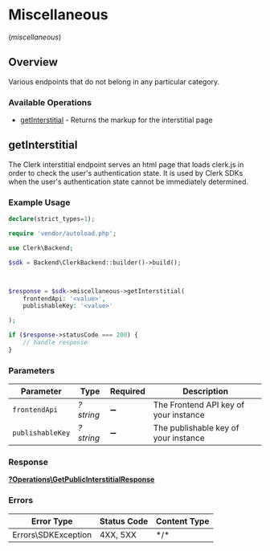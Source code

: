 # Miscellaneous
(*miscellaneous*)

## Overview

Various endpoints that do not belong in any particular category.

### Available Operations

* [getInterstitial](#getinterstitial) - Returns the markup for the interstitial page

## getInterstitial

The Clerk interstitial endpoint serves an html page that loads clerk.js in order to check the user's authentication state.
It is used by Clerk SDKs when the user's authentication state cannot be immediately determined.

### Example Usage

```php
declare(strict_types=1);

require 'vendor/autoload.php';

use Clerk\Backend;

$sdk = Backend\ClerkBackend::builder()->build();



$response = $sdk->miscellaneous->getInterstitial(
    frontendApi: '<value>',
    publishableKey: '<value>'

);

if ($response->statusCode === 200) {
    // handle response
}
```

### Parameters

| Parameter                             | Type                                  | Required                              | Description                           |
| ------------------------------------- | ------------------------------------- | ------------------------------------- | ------------------------------------- |
| `frontendApi`                         | *?string*                             | :heavy_minus_sign:                    | The Frontend API key of your instance |
| `publishableKey`                      | *?string*                             | :heavy_minus_sign:                    | The publishable key of your instance  |

### Response

**[?Operations\GetPublicInterstitialResponse](../../Models/Operations/GetPublicInterstitialResponse.md)**

### Errors

| Error Type          | Status Code         | Content Type        |
| ------------------- | ------------------- | ------------------- |
| Errors\SDKException | 4XX, 5XX            | \*/\*               |